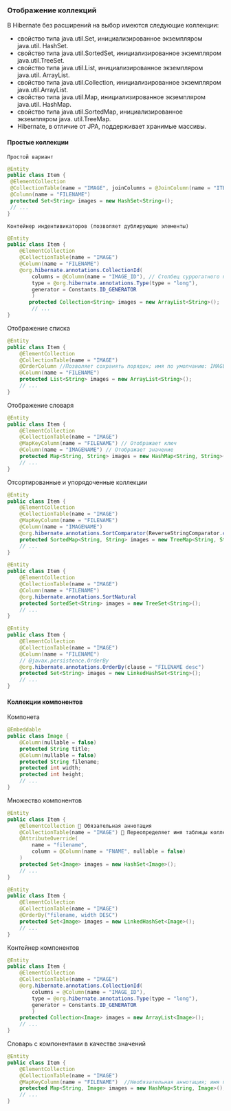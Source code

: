 ### Отображение коллекций

В Hibernate без расширений на выбор имеются следующие коллекции:
   - свойство типа java.util.Set, инициализированное экземпляром java.util.
HashSet. 
   - свойство типа java.util.SortedSet, инициализированное экземпляром
java.util.TreeSet.
   - свойство типа java.util.List, инициализированное экземпляром java.util.
ArrayList.
   - свойство типа java.util.Collection, инициализированное экземпляром
java.util.ArrayList.
   - свойство типа java.util.Map, инициализированное экземпляром java.util.
HashMap.
   - свойство типа java.util.SortedMap, инициализированное экземпляром java.
util.TreeMap. 
   - Hibernate, в отличие от JPA, поддерживает хранимые массивы. 
   
#### Простые коллекции
   
    Простой вариант
   ```java
@Entity
public class Item {
    @ElementCollection
    @CollectionTable(name = "IMAGE", joinColumns = @JoinColumn(name = "ITEM_ID"))
    @Column(name = "FILENAME")
    protected Set<String> images = new HashSet<String>(); 
    // ...
}
```
    Контейнер индентивикаторов (позволяет дублирующие элементы)
```java
@Entity
public class Item {
    @ElementCollection
    @CollectionTable(name = "IMAGE")
    @Column(name = "FILENAME")
    @org.hibernate.annotations.CollectionId(
        columns = @Column(name = "IMAGE_ID"), // Столбец суррогатного первичного ключа
        type = @org.hibernate.annotations.Type(type = "long"),
        generator = Constants.ID_GENERATOR
        )
       protected Collection<String> images = new ArrayList<String>();
        // ...
}
```
Отображение списка
```java
@Entity
public class Item {
    @ElementCollection
    @CollectionTable(name = "IMAGE")
    @OrderColumn //Позволяет сохранять порядок; имя по умолчанию: IMAGES_ORDER
    @Column(name = "FILENAME")
    protected List<String> images = new ArrayList<String>();
    // ...
}
```
Отображение словаря
```java
@Entity
public class Item {
    @ElementCollection
    @CollectionTable(name = "IMAGE")
    @MapKeyColumn(name = "FILENAME") // Отображает ключ
    @Column(name = "IMAGENAME") // Отображает значение
    protected Map<String, String> images = new HashMap<String, String>();
    // ...
}
```
Отсортированные и упорядоченные коллекции
```java
@Entity
public class Item {
    @ElementCollection
    @CollectionTable(name = "IMAGE")
    @MapKeyColumn(name = "FILENAME")
    @Column(name = "IMAGENAME")
    @org.hibernate.annotations.SortComparator(ReverseStringComparator.class)
    protected SortedMap<String, String> images = new TreeMap<String, String>();
    // ...
}
```
```java
@Entity
public class Item {
    @ElementCollection
    @CollectionTable(name = "IMAGE")
    @Column(name = "FILENAME")
    @org.hibernate.annotations.SortNatural
    protected SortedSet<String> images = new TreeSet<String>();
    // ...
}
```
```java
@Entity
public class Item {
    @ElementCollection
    @CollectionTable(name = "IMAGE")
    @Column(name = "FILENAME")
    // @javax.persistence.OrderBy
    @org.hibernate.annotations.OrderBy(clause = "FILENAME desc")
    protected Set<String> images = new LinkedHashSet<String>();
    // ...
}
```

#### Коллекции компонентов

Компонета
```java
@Embeddable
public class Image {
    @Column(nullable = false)
    protected String title;
    @Column(nullable = false)
    protected String filename;
    protected int width;
    protected int height;
    // ...
}
```
Множество компонентов
```java
@Entity
public class Item {
    @ElementCollection  Обязательная аннотация
    @CollectionTable(name = "IMAGE")  Переопределяет имя таблицы коллекции
    @AttributeOverride(
        name = "filename",
        column = @Column(name = "FNAME", nullable = false)
    )
    protected Set<Image> images = new HashSet<Image>();
    // ...
}
```
```java
@Entity
public class Item {
    @ElementCollection
    @CollectionTable(name = "IMAGE")
    @OrderBy("filename, width DESC")
    protected Set<Image> images = new LinkedHashSet<Image>();
    // ...
}
```
Контейнер компонентов
```java
@Entity
public class Item {
    @ElementCollection
    @CollectionTable(name = "IMAGE")
    @org.hibernate.annotations.CollectionId(
        columns = @Column(name = "IMAGE_ID"),
        type = @org.hibernate.annotations.Type(type = "long"),
        generator = Constants.ID_GENERATOR
        )
    protected Collection<Image> images = new ArrayList<Image>();
    // ...
}
```
Словарь с компонентами в качестве значений
```java
@Entity
public class Item {
    @ElementCollection
    @CollectionTable(name = "IMAGE")
    @MapKeyColumn(name = "FILENAME")  //Необязательная аннотация; имя по умолчанию IMAGES_KEY
    protected Map<String, Image> images = new HashMap<String, Image>();
    // ...
}
```



    
